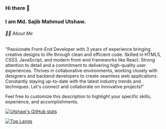 ### Hi there 👋
### I am Md. Sajib Mahmud Utshaw.

<!--
**utshaweu/utshaweu** is a ✨ _special_ ✨ repository because its `README.md` (this file) appears on your GitHub profile.

Here are some ideas to get you started:

- 🔭 I’m currently working on ...
- 🌱 I’m currently learning ...
- 👯 I’m looking to collaborate on ...
- 🤔 I’m looking for help with ...
- 💬 Ask me about ...
- 📫 How to reach me: ...
- 😄 Pronouns: ...
- ⚡ Fun fact: ...
-->

<h6>👨‍🏫 About Me</h6>
<p>
"Passionate Front-End Developer with 3 years of experience bringing creative designs to life through clean and efficient code. Skilled in HTML5, CSS3, JavaScript, and modern front-end frameworks like React. Strong attention to detail and a commitment to delivering high-quality user experiences. Thrives in collaborative environments, working closely with designers and backend developers to create seamless web applications. Constantly staying up-to-date with the latest industry trends and techniques. Let's connect and collaborate on innovative projects!"

Feel free to customize this description to highlight your specific skills, experience, and accomplishments.
</p>

[![Utshaw's GitHub stats](https://github-readme-stats.vercel.app/api?username=utshaweu&count_private=true&show_icons=true)](https://github.com/utshaweu)

[![Top Langs](https://github-readme-stats.vercel.app/api/top-langs/?username=utshaweu)](https://github.com/anuraghazra/github-readme-stats)
